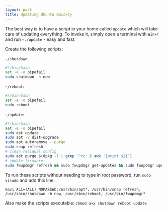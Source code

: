 ```yaml
---
layout: post
title: Updating Ubuntu Quickly
---
```


The best way is to have a script in your home called `update` which will take care of updating everything.
To invoke it, simply open a terminal with `Win+T` and run `~./update` - easy and fast.

Create the following scripts:

`~/shutdown`:

```bash
#!/bin/bash
set -e -o pipefail
sudo shutdown -h now
```

`~/reboot`:

```bash
#!/bin/bash
set -e -o pipefail
sudo reboot
```

`~/update`:
```bash
#!/bin/bash
set -e -o pipefail
sudo apt update
sudo apt -V dist-upgrade
sudo apt autoremove --purge
sudo snap refresh
# clean residual config
sudo apt purge $(dpkg -l | grep '^rc' | awk '{print $2}')
# update firmware
sudo fwupdmgr refresh && sudo fwupdmgr get-updates && sudo fwupdmgr update
```

To run these scripts without needing to type in root password, run `sudo visudo` and add this line:
```sudoers
mavi ALL=(ALL) NOPASSWD:/usr/bin/apt*, /usr/bin/snap refresh, /usr/sbin/shutdown -h now, /usr/sbin/reboot, /usr/bin/fwupdmgr*
```

Also make the scripts executable: `chmod a+x shutdown reboot update`
